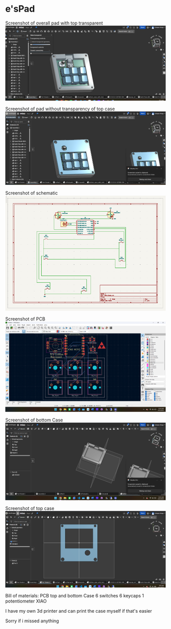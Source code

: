 # e'sPad

Screenshot of overall pad with top transparent
![1750859752964](image/README/1750859752964.png)

Screenshot of pad without transparency of top case
![1750859793223](image/README/1750859793223.png)

Screenshot of schematic
![1750696481759](image/README/1750696481759.png)

Screenshot of PCB
![1750696501634](image/README/1750696501634.png)

Screenshot of bottom Case
![1750696556627](image/README/1750696556627.png)

Screenshot of top case
![1750859815155](image/README/1750859815155.png)

Bill of materials:
PCB
top and bottom Case
6 switches
6 keycaps
1 potentiometer
XIAO

I have my own 3d printer and can print the case myself if that's easier

Sorry if i missed anything

